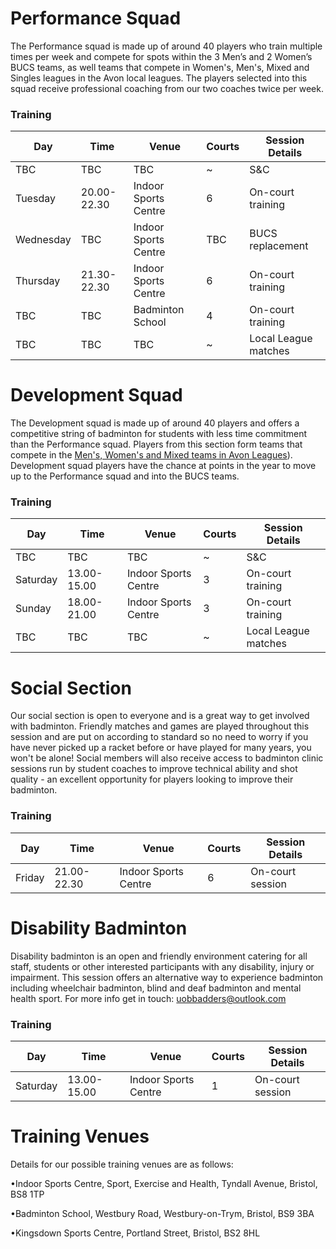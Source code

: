 # Performance Squad

The Performance squad is made up of around 40 players who train multiple times per week and compete for spots within the 3 Men’s and 2 Women’s BUCS teams, as well teams that compete in Women's, Men's, Mixed and Singles leagues in the Avon local leagues. The players selected into this squad receive professional coaching from our two coaches twice per week.

### Training

Day | Time | Venue | Courts | Session Details
--- | --- | --- | --- | ---
TBC | TBC | TBC | ~ | S&C 
Tuesday | 20.00-22.30 | Indoor Sports Centre | 6 | On-court training 
Wednesday | TBC | Indoor Sports Centre | TBC | BUCS replacement
Thursday | 21.30-22.30 | Indoor Sports Centre | 6 | On-court training 
TBC | TBC | Badminton School | 4 | On-court training 
TBC | TBC | TBC | ~ | Local League matches

# Development Squad

The Development squad is made up of around 40 players and offers a competitive string of badminton for students with less time commitment than the Performance squad. Players from this section form teams that compete in the [Men's, Women's and Mixed teams in Avon Leagues](http://www.avonba.co.uk/)). Development squad players have the chance at points in the year to move up to the Performance squad and into the BUCS teams.

### Training

Day | Time | Venue | Courts | Session Details
--- | --- | --- | --- | ---
TBC | TBC | TBC | ~ | S&C
Saturday | 13.00-15.00 | Indoor Sports Centre | 3 | On-court training
Sunday | 18.00-21.00 | Indoor Sports Centre | 3 | On-court training
TBC | TBC | TBC | ~ | Local League matches

# Social Section

Our social section is open to everyone and is a great way to get involved with badminton. Friendly matches and games are played throughout this session and are put on according to standard so no need to worry if you have never picked up a racket before or have played for many years, you won't be alone! Social members will also receive access to badminton clinic sessions run by student coaches to improve technical ability and shot quality - an excellent opportunity for players looking to improve their badminton.

### Training

Day | Time | Venue | Courts | Session Details
--- | --- | --- | --- | ---
Friday | 21.00-22.30 | Indoor Sports Centre | 6 | On-court session

# Disability Badminton

Disability badminton is an open and friendly environment catering for all staff, students or other interested participants with any disability, injury or impairment. This session offers an alternative way to experience badminton including wheelchair badminton, blind and deaf badminton and mental health sport. For more info get in touch: uobbadders@outlook.com

### Training

Day | Time | Venue | Courts | Session Details
--- | --- | --- | --- | ---
Saturday | 13.00-15.00 | Indoor Sports Centre | 1 | On-court session


# Training Venues

Details for our possible training venues are as follows:

•Indoor Sports Centre, Sport, Exercise and Health, Tyndall Avenue, Bristol, BS8 1TP

•Badminton School, Westbury Road, Westbury-on-Trym, Bristol, BS9 3BA

•Kingsdown Sports Centre, Portland Street, Bristol, BS2 8HL
